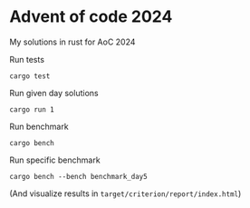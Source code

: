 # Advent of code 2024  
My solutions in rust for AoC 2024

Run tests 
```
cargo test 
```

Run given day solutions 
```
cargo run 1
```

Run benchmark
```
cargo bench 
```

Run specific benchmark 
```
cargo bench --bench benchmark_day5
```

(And visualize results in `target/criterion/report/index.html`)
